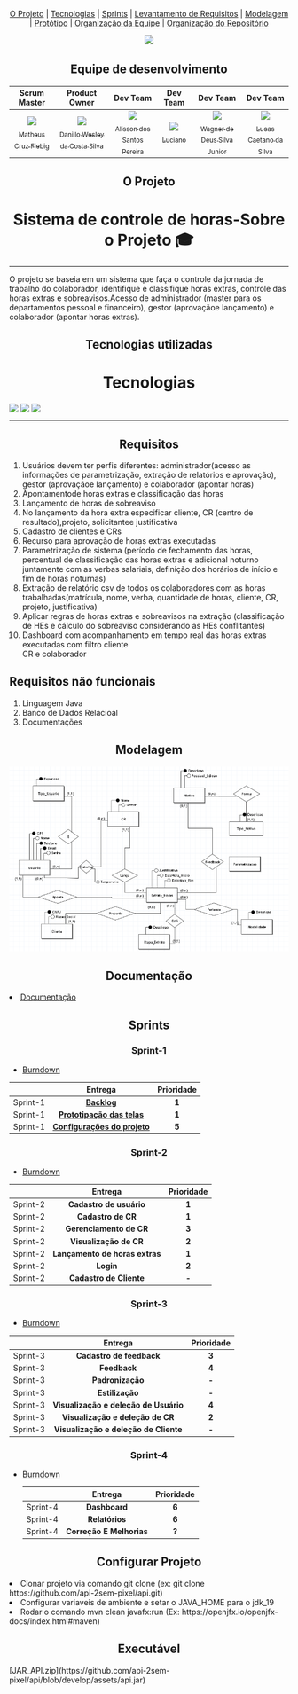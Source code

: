 

<!DOCTYPE html>
<html lang="en" data-color-mode="auto" data-light-theme="light" data-dark-theme="dark" data-a11y-animated-images="system">
  <head>
<p align="center" dir="auto" name="topo">
    <a href="#o-projeto">O Projeto</a> | 
    <a href="#tecnologias">Tecnologias</a> | 
    <a href="#objetivos">Sprints</a> | 
    <a href="#levantamento">Levantamento de Requisitos</a> |  
    <a href="#Modelagem">Modelagem</a> | 
    <a href="#prototipo">Protótipo</a> | 
    <a href="#org-equipe">Organização da Equipe</a> | 
    <a href="#org-repo">Organização do Repositório</a>
</p>

<p align="center"> <img src="https://github.com/4l1son/teste/blob/main/pixil-frame-0%20(1).png" width=320>
</p>
    <h2 align="center">Equipe de desenvolvimento</h2>
    
| **Scrum Master**        | **Product Owner**    |**Dev Team**        | **Dev Team**    | **Dev Team**        |**Dev Team**    |
| :-------------: | :-------------: |:-------------: | :-------------: |:-------------: | :-------------: |
| [<img src="https://avatars.githubusercontent.com/u/61194755?v=4" width=115><br><sub>Matheus Cruz Fiebig</sub>](https://github.com/matheus-fiebig)   | [<img src="https://avatars.githubusercontent.com/u/111617208?v=4" width=115><br><sub>Danillo Wesley da Costa Silva</sub>](https://github.com/zZzidanillo)  | [<img src="https://avatars.githubusercontent.com/u/111581261?v=4"  width=115><br><sub>Alisson dos Santos Pereira</sub>](https://github.com/4l1son) | [<img src="https://avatars.githubusercontent.com/u/102562662?v=4" width=115><br><sub>Luciano</sub>](https://github.com/lucianonps) | [<img src="https://avatars.githubusercontent.com/u/111614619?v=4" width=115><br><sub>Wagner de Deus Silva Junior</sub>](https://github.com/wdeus) | [<img src="https://avatars.githubusercontent.com/u/99774131?v=4" width=115><br><sub>Lucas Caetano da Silva</sub>](https://github.com/L0uks)


<h2 align="center">O Projeto</h2>
  <h1  align="center">Sistema de controle de horas-Sobre o Projeto 🎓</h1>
 <hr>
<p align="left">O projeto se baseia em um sistema que faça o controle da jornada de trabalho do colaborador, identifique e classifique horas extras, controle das horas extras e sobreavisos.Acesso de administrador (master para os departamentos pessoal e financeiro), gestor (aprovaçãoe lançamento) e colaborador (apontar horas extras).</p>





<h2 align="center">Tecnologias utilizadas</h2>
<h1 align="center">Tecnologias</h1>

<div style="display: inline_block">
<img align="center" src="https://cdn.jsdelivr.net/gh/devicons/devicon/icons/mysql/mysql-plain-wordmark.svg" width=100>

<img align="center" src="https://cdn.jsdelivr.net/gh/devicons/devicon/icons/java/java-original-wordmark.svg" width=100 />

<img align="center" src="https://cdn.jsdelivr.net/gh/devicons/devicon/icons/css3/css3-plain-wordmark.svg" width=100 />
          

</div>


<hr>
<h2 align="center">Requisitos</h2>
<ol><li>Usuários devem ter perfis diferentes: administrador(acesso as informações de parametrização, extração de relatórios e aprovação), gestor (aprovaçãoe lançamento) e colaborador (apontar horas)</li>
  <li>Apontamentode horas extras e classificação das horas</li>
  <li>Lançamento de horas de sobreaviso</li>
  <li>No lançamento da hora extra especificar cliente, CR (centro de resultado),projeto, solicitantee justificativa</li>
  <li>Cadastro de clientes e CRs</li>
  <li>Recurso para aprovação de horas extras executadas</li>
  <li>Parametrização de sistema (período de fechamento das horas, percentual de classificação das horas extras e adicional noturno juntamente com as verbas salariais, definição dos horários de início e fim de horas noturnas)</li>
  <li>Extração de relatório csv de todos os colaboradores com as horas trabalhadas(matrícula, nome, verba, quantidade de horas, cliente, CR, projeto, justificativa)
  <li>Aplicar regras de horas extras e sobreavisos na extração (classificação de HEs e cálculo do sobreaviso considerando as HEs conflitantes)</li>
  <li>Dashboard com acompanhamento em tempo real das horas extras executadas com filtro cliente</li>
CR e colaborador
</li>
  </ol>
    <h2>Requisitos não funcionais</h2>
    <ol>
      <li>Linguagem Java</li>
      <li>Banco de Dados Relacioal</li>
      <li>Documentações</li>
    </ol>
   
   <h2 align="center">Modelagem</h2>
   <img src="https://github.com/api-2sem-pixel/api/blob/develop/assets/ModelagemApiSprint2.png">
   
   <h2 align="center">Documentação</h2>
   <li><a href="https://github.com/api-2sem-pixel/api/blob/develop/assets/documentacao.pdf"> Documentação </a></li>
   
   <h2 align="center">Sprints</h2>
   <h3 align="center">Sprint-1</h3>
    <ul> 
      <li><a href="https://github.com/api-2sem-pixel/api/blob/develop/assets/burndown/sp1/burndown_sp1.png"> Burndown </a></li>
    </ul>
    
|      | **Entrega**    |**Prioridade**  |   
| :-------------: | :-------------: |:-------------: | 
|   Sprint-1    |      **<a href="https://github.com/api-2sem-pixel/api/blob/master/assets/backlog-api.pdf"  rel="noopener noreferrer">Backlog</a>**           |   **1**              |
|   Sprint-1    |      **<a href="https://www.figma.com/file/hx3r91rIMQuKtc1SqZCcA1/Untitled?node-id=0-1&t=tqA1mjN1BqEtjECe-0" target="_blank" >Prototipação das telas</a>** | **1** |
|   Sprint-1    |      **<a href="https://github.com/api-2sem-pixel/api" target="_blank">Configurações do projeto</a>** | **5** |
   </ul>
   
   <h3 align="center">Sprint-2</h3>
   <ul> 
      <li><a href="https://github.com/api-2sem-pixel/api/blob/develop/assets/burndown/sp2/burndown.png"> Burndown </a></li>
    </ul>

|      | **Entrega**    |**Prioridade**  |   
| :-------------: | :-------------: |:-------------: | 
|   Sprint-2    |      **Cadastro de usuário**           |   **1**              |
|   Sprint-2    |      **Cadastro de CR** | **1** |
|   Sprint-2    |      **Gerenciamento de CR** | **3** |
|   Sprint-2    |      **Visualização de CR** | **2** |
|   Sprint-2    |      **Lançamento de horas extras** | **1** |
|   Sprint-2    |      **Login** | **2** |
|   Sprint-2    |      **Cadastro de Cliente** | **-** |


   </ul>
   
   </ul>
   
   <h3 align="center">Sprint-3</h3>
       <ul> 
      <li><a href="https://github.com/api-2sem-pixel/api/blob/develop/assets/burndown/sp3/burndown.png"> Burndown </a></li>
    </ul>

|      | **Entrega**    |**Prioridade**  |   
| :-------------: | :-------------: |:-------------: | 
|   Sprint-3    |      **Cadastro de feedback**           |   **3**              |
|   Sprint-3    |      **Feedback** | **4** |
|   Sprint-3    |      **Padronização** | **-** |
|   Sprint-3    |      **Estilização** | **-** |
|   Sprint-3    |      **Visualização e deleção de Usuário** | **4** |
|   Sprint-3    |      **Visualização e deleção de CR** | **2** |
|   Sprint-3    |      **Visualização e deleção de Cliente** | **-** |
   </ul>
   
   <h3 align="center">Sprint-4</h3>
     <ul> 
      <li><a href="https://github.com/api-2sem-pixel/api/blob/develop/assets/burndown/sp4/burndown.png"> Burndown </a></li>

|      | **Entrega**    |**Prioridade**  |   
| :-------------: | :-------------: |:-------------: | 
|   Sprint-4    |      **Dashboard**           |   **6**              |
|   Sprint-4    |      **Relatórios**          |   **6**              |
|   Sprint-4    |      **Correção E Melhorias**          |   **?**              |
   </ul>

   <h2 align="center">Configurar Projeto</h2>
<div style="display: inline_block">

    
  <li>Clonar projeto via comando git clone (ex: git clone https://github.com/api-2sem-pixel/api.git) </li>
  <li>Configurar variaveis de ambiente e setar o JAVA_HOME para o jdk_19 </li>
  <li>Rodar o comando mvn clean javafx:run (Ex: https://openjfx.io/openjfx-docs/index.html#maven)</li>
</div>

  <h2 align="center">Executável</h2>
<div style="display: inline_block">
[JAR_API.zip](https://github.com/api-2sem-pixel/api/blob/develop/assets/api.jar)

</div>
